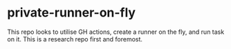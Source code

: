 # private-runner-on-fly
This repo looks to utilise GH actions, create a runner on the fly, and run task on it. This is a research repo first and foremost.
